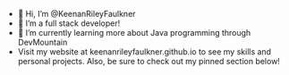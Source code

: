 - 👋 Hi, I’m @KeenanRileyFaulkner
- 👀 I’m a full stack developer!
- 🌱 I’m currently learning more about Java programming through DevMountain
- Visit my website at keenanrileyfaulkner.github.io to see my skills and personal projects. Also, be sure to check out my pinned section below!

<!---
KeenanRileyFaulkner/KeenanRileyFaulkner is a ✨ special ✨ repository because its `README.md` (this file) appears on your GitHub profile.
You can click the Preview link to take a look at your changes.
--->

